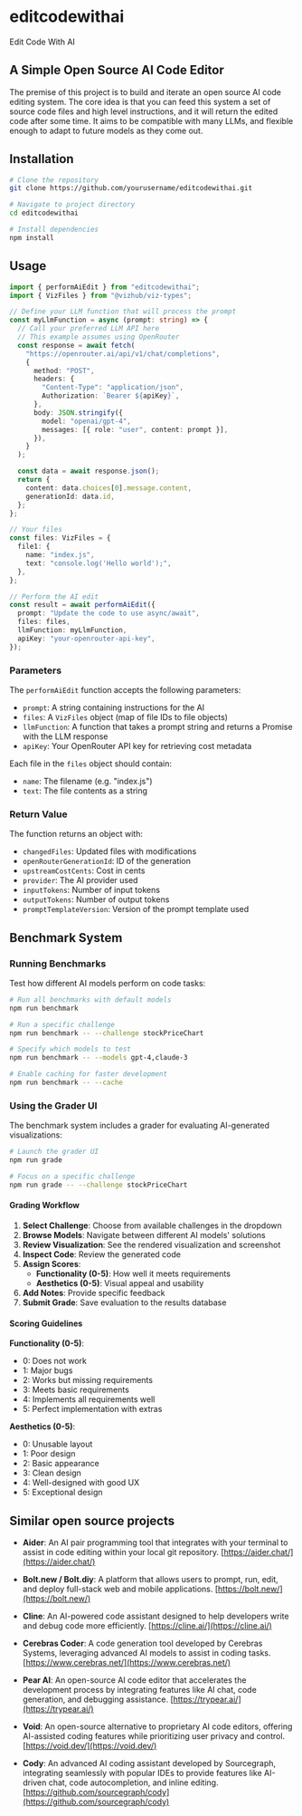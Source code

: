 # editcodewithai

Edit Code With AI

## A Simple Open Source AI Code Editor

The premise of this project is to build and iterate an open source AI code editing system. The core idea is that you can feed this system a set of source code files and high level instructions, and it will return the edited code after some time. It aims to be compatible with many LLMs, and flexible enough to adapt to future models as they come out.

## Installation

```bash
# Clone the repository
git clone https://github.com/yourusername/editcodewithai.git

# Navigate to project directory
cd editcodewithai

# Install dependencies
npm install
```

## Usage

```typescript
import { performAiEdit } from "editcodewithai";
import { VizFiles } from "@vizhub/viz-types";

// Define your LLM function that will process the prompt
const myLlmFunction = async (prompt: string) => {
  // Call your preferred LLM API here
  // This example assumes using OpenRouter
  const response = await fetch(
    "https://openrouter.ai/api/v1/chat/completions",
    {
      method: "POST",
      headers: {
        "Content-Type": "application/json",
        Authorization: `Bearer ${apiKey}`,
      },
      body: JSON.stringify({
        model: "openai/gpt-4",
        messages: [{ role: "user", content: prompt }],
      }),
    }
  );

  const data = await response.json();
  return {
    content: data.choices[0].message.content,
    generationId: data.id,
  };
};

// Your files
const files: VizFiles = {
  file1: {
    name: "index.js",
    text: "console.log('Hello world');",
  },
};

// Perform the AI edit
const result = await performAiEdit({
  prompt: "Update the code to use async/await",
  files: files,
  llmFunction: myLlmFunction,
  apiKey: "your-openrouter-api-key",
});
```

### Parameters

The `performAiEdit` function accepts the following parameters:

- `prompt`: A string containing instructions for the AI
- `files`: A `VizFiles` object (map of file IDs to file objects)
- `llmFunction`: A function that takes a prompt string and returns a Promise with the LLM response
- `apiKey`: Your OpenRouter API key for retrieving cost metadata

Each file in the `files` object should contain:

- `name`: The filename (e.g. "index.js")
- `text`: The file contents as a string

### Return Value

The function returns an object with:

- `changedFiles`: Updated files with modifications
- `openRouterGenerationId`: ID of the generation
- `upstreamCostCents`: Cost in cents
- `provider`: The AI provider used
- `inputTokens`: Number of input tokens
- `outputTokens`: Number of output tokens
- `promptTemplateVersion`: Version of the prompt template used

## Benchmark System

### Running Benchmarks

Test how different AI models perform on code tasks:

```bash
# Run all benchmarks with default models
npm run benchmark

# Run a specific challenge
npm run benchmark -- --challenge stockPriceChart

# Specify which models to test
npm run benchmark -- --models gpt-4,claude-3

# Enable caching for faster development
npm run benchmark -- --cache
```

### Using the Grader UI

The benchmark system includes a grader for evaluating AI-generated visualizations:

```bash
# Launch the grader UI
npm run grade

# Focus on a specific challenge
npm run grade -- --challenge stockPriceChart
```

#### Grading Workflow

1. **Select Challenge**: Choose from available challenges in the dropdown
2. **Browse Models**: Navigate between different AI models' solutions
3. **Review Visualization**: See the rendered visualization and screenshot
4. **Inspect Code**: Review the generated code
5. **Assign Scores**:
   - **Functionality (0-5)**: How well it meets requirements
   - **Aesthetics (0-5)**: Visual appeal and usability
6. **Add Notes**: Provide specific feedback
7. **Submit Grade**: Save evaluation to the results database

#### Scoring Guidelines

**Functionality (0-5)**:
- 0: Does not work
- 1: Major bugs
- 2: Works but missing requirements
- 3: Meets basic requirements
- 4: Implements all requirements well
- 5: Perfect implementation with extras

**Aesthetics (0-5)**:
- 0: Unusable layout
- 1: Poor design
- 2: Basic appearance
- 3: Clean design
- 4: Well-designed with good UX
- 5: Exceptional design

## Similar open source projects

- **Aider**: An AI pair programming tool that integrates with your terminal to assist in code editing within your local git repository. [https://aider.chat/](https://aider.chat/)

- **Bolt.new / Bolt.diy**: A platform that allows users to prompt, run, edit, and deploy full-stack web and mobile applications. [https://bolt.new/](https://bolt.new/)

- **Cline**: An AI-powered code assistant designed to help developers write and debug code more efficiently. [https://cline.ai/](https://cline.ai/)

- **Cerebras Coder**: A code generation tool developed by Cerebras Systems, leveraging advanced AI models to assist in coding tasks. [https://www.cerebras.net/](https://www.cerebras.net/)

- **Pear AI**: An open-source AI code editor that accelerates the development process by integrating features like AI chat, code generation, and debugging assistance. [https://trypear.ai/](https://trypear.ai/)

- **Void**: An open-source alternative to proprietary AI code editors, offering AI-assisted coding features while prioritizing user privacy and control. [https://void.dev/](https://void.dev/)

- **Cody**: An advanced AI coding assistant developed by Sourcegraph, integrating seamlessly with popular IDEs to provide features like AI-driven chat, code autocompletion, and inline editing. [https://github.com/sourcegraph/cody](https://github.com/sourcegraph/cody)

